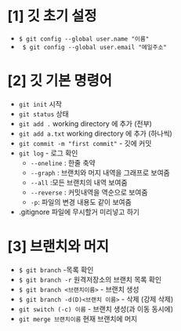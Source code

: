 # [1] 깃 초기 설정
* `$ git config --global user.name "이름"`
* ` $ git config --global user.email "메일주소"`
# [2] 깃 기본 명령어
* `git init` 시작
* `git status` 상태
* `git add .` working directory 에 추가 (전부)
* `git add a.txt` working directory 에 추가 (하나씩)
* `git commit -m "first commit"` - 깃에 커밋 
* `git log` - 로그 확인
    * `--oneline` : 한줄 축약
    * `--graph` : 브랜치와 머지 내역을 그래프로 보여줌
    * `--all` :모든 브랜치의 내역 보여줌
    * `--reverse` : 커밋내역을 역순으로 보여줌
    * `-p`: 파일의 변경 내용도 같이 보여줌
* .gitignore 파일에 무시할거 미리넣고 하기
# [3] 브랜치와 머지
* `$ git branch` -목록 확인
* `$ git branch -r` 원격저장소의 브랜치 목록 확인
* `$ git branch <브랜치이름>` - 브랜치 생성
* `$ git branch -d(D)<브랜치 이름>` - 삭제 (강제 삭제)
* `git switch (-c) 이름` - 브랜치 생성(과 이동  동시에)
* `git merge 브랜치이름` 현재 브랜치에 머지